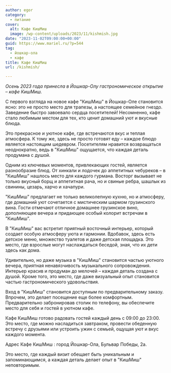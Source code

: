 ```yaml
---
author: egor
category:
  - питание
cover:
  alt: Кафе КишМиш
  image: /wp-content/uploads/2023/11/kishmish.jpg
date: "2023-11-02T09:00:00+00:00"
guid: https://www.mariel.ru/?p=544
tag:
  - йошкар-ола
  - кафе
title: Кафе КишМиш
url: /kishmish/

---
```

_Осень 2023 года принесла в Йошкар-Олу гастрономическое открытие – кафе КишМиш._

С первого взгляда на новое кафе "КишМиш" в Йошкар-Оле становится ясно: это не просто место для трапезы, а настоящее семейное гнездо. Заведение быстро завоевало сердца посетителей! Несомненно, кафе стало любимым местом для тех, кто ценит домашний уют и вкусные блюда.

Это прекрасное и уютное кафе, где встречаются вкус и теплая атмосфера. К тому же, здесь не просто готовят еду – каждое блюдо является настоящим шедевром. Посетителям нравится возвращаться неоднократно, ведь в "КишМиш" ощущается, что каждая деталь продумана с душой.

Одним из ключевых моментов, привлекающих гостей, является разнообразие блюд. От хинкали и лодочек до аппетитных чебуреков – в "КишМиш" нашлось место для каждого гурмана. Восторг вызывает не только вкусный борщ и аппетитная рача, но и свиные ребра, шашлык из свинины, цезарь, харчо и хачапури.

"КишМиш" предлагает не только великолепную кухню, но и атмосферу, где домашний уют сочетается с мистическим шармом грузинского вина. Гости отмечают отличное домашнее грузинское вино, дополняющее вечера и придающее особый колорит встречам в "КишМиш".

В "КишМиш" вас встретит приятный восточный интерьер, который создает особую атмосферу уюта и гармонии. Вдобавок, здесь есть детское меню, множество туалетов и даже детская площадка. Это место, где взрослые могут наслаждаться беседой, зная, что их дети здесь как дома.

Удивительно, но даже музыка в "КишМиш" становится частью уютного вечера, приятная ненавязчивость музыкального сопровождения. Интерьер красив и продуман до мелочей – каждая деталь создана с душой. Кроме того, это место, где даже визуальный опыт становится частью гастрономического удовольствия.

Вход в "КишМиш" становится доступным по предварительному заказу. Впрочем, это делает посещение еще более комфортным. Предварительно забронировав столик по телефону, вы обеспечите место для себя и гостей в уютном кафе.

Кафе КишМиш готово радовать гостей каждый день с 09:00 до 23:00. Это место, где можно насладиться завтраком, провести обеденную встречу с друзьями или устроить ужин с семьей, ощущая уют и вкус каждого момента.

Адрес Кафе КишМиш : город Йошкар-Ола, Бульвар Победы, 2а.

Это место, где каждый визит обещает быть уникальным и запоминающимся, а каждая деталь делает опыт в "КишМиш" неповторимым.
